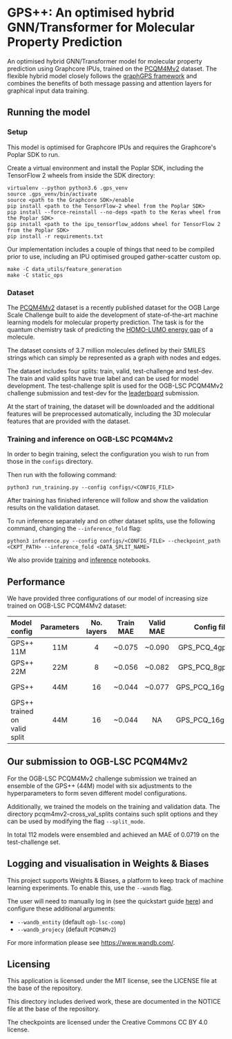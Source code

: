 # GPS++: An optimised hybrid GNN/Transformer for Molecular Property Prediction

An optimised hybrid GNN/Transformer model for molecular property prediction using Graphcore IPUs, trained on the [PCQM4Mv2](https://arxiv.org/abs/2103.09430) dataset. The flexible hybrid model closely follows the [graphGPS framework](https://arxiv.org/abs/2205.12454) and combines the benefits of both message passing and attention layers for graphical input data training.

## Running the model

### Setup

This model is optimised for Graphcore IPUs and requires the Graphcore's Poplar SDK to run.

Create a virtual environment and install the Poplar SDK, including the TensorFlow 2 wheels from inside the SDK directory:

```shell
virtualenv --python python3.6 .gps_venv
source .gps_venv/bin/activate
source <path to the Graphcore SDK>/enable
pip install <path to the TensorFlow-2 wheel from the Poplar SDK>
pip install --force-reinstall --no-deps <path to the Keras wheel from the Poplar SDK>
pip install <path to the ipu_tensorflow_addons wheel for TensorFlow 2 from the Poplar SDK>
pip install -r requirements.txt
```

Our implementation includes a couple of things that need to be compiled prior to use, including an IPU optimised grouped gather-scatter custom op.

```shell
make -C data_utils/feature_generation
make -C static_ops
```

### Dataset
The [PCQM4Mv2](https://arxiv.org/abs/2103.09430) dataset is a recently published dataset for the OGB Large Scale Challenge built to aide the development of state-of-the-art machine learning models for molecular property prediction. The task is for the quantum chemistry task of predicting the [HOMO-LUMO energy gap](https://en.wikipedia.org/wiki/HOMO_and_LUMO) of a molecule.

The dataset consists of 3.7 million molecules defined by their SMILES strings which can simply be represented as a graph with nodes and edges. 

The dataset includes four splits: train, valid, test-challenge and test-dev. The train and valid splits have true label and can be used for model development. The test-challenge split is used for the OGB-LSC PCQM4Mv2 challenge submission and test-dev for the [leaderboard](https://ogb.stanford.edu/docs/lsc/leaderboards/#pcqm4mv2) submission.

At the start of training, the dataset will be downloaded and the additional features will be preprocessed automatically, including the 3D molecular features that are provided with the dataset.

### Training and inference on OGB-LSC PCQM4Mv2

In order to begin training, select the configuration you wish to run from those in the `configs` directory.

Then run with the following command:

```shell
python3 run_training.py --config configs/<CONFIG_FILE>
```
After training has finished inference will follow and show the validation results on the validation dataset.

To run inference separately and on other dataset splits, use the following command, changing the `--inference_fold` flag:

```shell
python3 inference.py --config configs/<CONFIG_FILE> --checkpoint_path <CKPT_PATH> --inference_fold <DATA_SPLIT_NAME>
```

We also provide [training](notebook_training.ipynb) and [inference](notebook_inference.ipynb) notebooks.

## Performance

We have provided three configurations of our model of increasing size trained on OGB-LSC PCQM4Mv2 dataset:

| Model config | Parameters | No. layers | Train MAE | Valid MAE | Config file name | Checkpoint |
| :--- | :---: | :---: | :---: | :---: | :---: | :---: |
| GPS++ 11M | 11M | 4 | ~0.075 | ~0.090 | GPS_PCQ_4gps_11M.yaml | [11M ckpt](https://graphcore-ogblsc-pcqm4mv2.s3.us-west-1.amazonaws.com/GPS_PCQ_4gps_11M.tar.gz) |
| GPS++ 22M | 22M | 8 | ~0.056 | ~0.082 | GPS_PCQ_8gps_22M.yaml | [22M ckpt](https://graphcore-ogblsc-pcqm4mv2.s3.us-west-1.amazonaws.com/GPS_PCQ_8gps_22M.tar.gz) | 
| GPS++ | 44M |  16 | ~0.044 | ~0.077 | GPS_PCQ_16gps_44M.yaml | [gps++ ckpt1](https://graphcore-ogblsc-pcqm4mv2.s3.us-west-1.amazonaws.com/GPS_PCQ_16gps_44M.tar.gz) |
| GPS++ trained on valid split | 44M |  16 | ~0.044 | NA | GPS_PCQ_16gps_44M.yaml | [gps++ ckpt2](https://graphcore-ogblsc-pcqm4mv2.s3.us-west-1.amazonaws.com/GPS_PCQ_16gps_44M_inc_valid.tar.gz) |

## Our submission to OGB-LSC PCQM4Mv2
For the OGB-LSC PCQM4Mv2 challenge submission we trained an ensemble of the GPS++ (44M) model with six adjustments to the hyperparameters to form seven different model configurations.

Additionally, we trained the models on the training and validation data. The directory pcqm4mv2-cross_val_splits contains such split options and they can be used by modifying the flag `--split_mode`.

In total 112 models were ensembled and achieved an MAE of 0.0719 on the test-challenge set.

## Logging and visualisation in Weights & Biases
This project supports Weights & Biases, a platform to keep track of machine learning experiments. To enable this, use the `--wandb` flag. 

The user will need to manually log in (see the quickstart guide [here](https://docs.wandb.ai/quickstart)) and configure these additional arguments:
- `--wandb_entity` (default `ogb-lsc-comp`) 
- `--wandb_projecy` (default `PCQM4Mv2`)

For more information please see https://www.wandb.com/.

## Licensing

This application is licensed under the MIT license, see the LICENSE file at the base of the repository.

This directory includes derived work, these are documented in the NOTICE file at the base of the repository.

The checkpoints are licensed under the Creative Commons CC BY 4.0 license.
